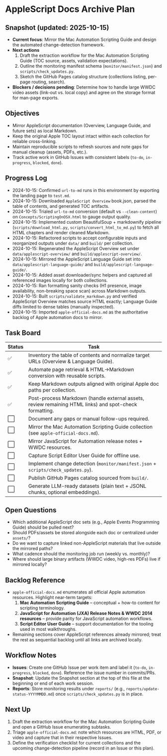 # AppleScript Docs Archive Plan

## Snapshot (updated: 2025-10-15)
- **Current focus**: Mirror the Mac Automation Scripting Guide and design the automated change-detection framework.
- **Next actions**
  1. Draft the extraction workflow for the Mac Automation Scripting Guide (TOC source, assets, validation expectations).
  2. Outline the monitoring manifest schema (`monitor/manifest.json`) and `scripts/check_updates.py`.
  3. Sketch the GitHub Pages catalog structure (collections listing, per-page routing, search).
- **Blockers / decisions pending**: Determine how to handle large WWDC video assets (link-out vs. local copy) and agree on the storage format for man-page exports.

## Objectives
- Mirror AppleScript documentation (Overview, Language Guide, and future sets) as local Markdown.
- Keep the original Apple TOC layout intact within each collection for reliable cross-linking.
- Maintain reproducible scripts to refresh sources and note gaps for manual cleanup (assets, PDFs, etc.).
- Track active work in GitHub Issues with consistent labels (`to-do`, `in-progress`, `blocked`, `done`).

## Progress Log
- 2024-10-15: Confirmed `url-to-md` runs in this environment by exporting the landing page to `test.md`.
- 2024-10-15: Downloaded `AppleScript Overview` book.json, parsed the table of contents, and generated TOC artifacts.
- 2024-10-15: Trialed `url-to-md` conversion (default vs `--clean-content`) on `Concepts/ScriptingOnOSX.html` to gauge output quality.
- 2024-10-15: Implemented custom BeautifulSoup + markdownify pipeline (`scripts/download_html.py`, `scripts/convert_html_to_md.py`) to fetch all HTML chapters and render cleaned Markdown.
- 2024-10-15: Refactored scripts to accept configurable inputs and reorganized outputs under `data/` and `build/` per collection.
- 2024-10-15: Regenerated the AppleScript Overview set under `data/applescript-overview/` and `build/applescript-overview/`.
- 2024-10-15: Mirrored the AppleScript Language Guide set into `data/applescript-language-guide/` and `build/applescript-language-guide/`.
- 2024-10-15: Added asset downloader/sync helpers and captured all referenced images locally for both collections.
- 2024-10-15: Ran formatting sanity checks (H1 presence, image availability, non-breaking space scan) across Markdown outputs.
- 2024-10-15: Built `scripts/validate_markdown.py` and verified AppleScript Overview matches source HTML exactly; Language Guide diffs limited to dense tables (manually inspected).
- 2024-10-15: Imported `apple-official-docs.md` as the authoritative backlog of Apple automation docs to mirror.

## Task Board

| Status | Task |
| --- | --- |
| ✅ | Inventory the table of contents and normalize target URLs (Overview & Language Guide). |
| ✅ | Automate page retrieval & HTML→Markdown conversion with reusable scripts. |
| ✅ | Keep Markdown outputs aligned with original Apple doc paths per collection. |
| ✅ | Post-process Markdown (handle external assets, review remaining HTML links) and spot-check formatting. |
| ⬜️ | Document any gaps or manual follow-ups required. |
| ⬜️ | Mirror the Mac Automation Scripting Guide collection (see `apple-official-docs.md`). |
| ⬜️ | Mirror JavaScript for Automation release notes + WWDC resources. |
| ⬜️ | Capture Script Editor User Guide for offline use. |
| ⬜️ | Implement change detection (`monitor/manifest.json` + `scripts/check_updates.py`). |
| ⬜️ | Publish GitHub Pages catalog sourced from `build/`. |
| ⬜️ | Generate LLM-ready datasets (plain text + JSONL chunks, optional embeddings). |

## Open Questions
- Which additional AppleScript doc sets (e.g., Apple Events Programming Guide) should be pulled next?
- Should PDFs/assets be stored alongside each doc or centralized under `assets/`?
- Do we want to capture linked non-AppleScript materials that live outside the mirrored paths?
- What cadence should the monitoring job run (weekly vs. monthly)?
- Where should large binary artifacts (WWDC video, high-res PDFs) live if mirrored locally?

## Backlog Reference
- `apple-official-docs.md` enumerates all official Apple automation resources. Highlight near-term targets:
  1. **Mac Automation Scripting Guide** – conceptual + how-to content for scripting terminology.
  2. **JavaScript for Automation (JXA) Release Notes & WWDC 2014 resources** – provide parity for JavaScript automation workflows.
  3. **Script Editor User Guide** – support documentation for the tooling used in most walkthroughs.
- Remaining sections cover AppleScript references already mirrored; treat the rest as sequential backlog until all links are archived locally.

## Workflow Notes
- **Issues**: Create one GitHub Issue per work item and label it (`to-do`, `in-progress`, `blocked`, `done`). Reference the issue number in commits/PRs.
- **Snapshot**: Update the Snapshot section at the top of this file at the beginning or end of each work session.
- **Reports**: Store monitoring results under `reports/` (e.g., `reports/update-status-YYYYMMDD.md`) once `scripts/check_updates.py` is in place.

## Next Up
1. Draft the extraction workflow for the Mac Automation Scripting Guide and open a GitHub Issue enumerating subtasks.
2. Triage `apple-official-docs.md`: note which resources are HTML, PDF, or video and capture that in their respective Issues.
3. Define the verification checklist for current collections and the upcoming change-detection pipeline (record in an Issue or this plan).
